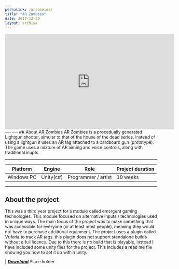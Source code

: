 ```yaml
---
permalink: /arzombies/
title: "AR Zombies"
date: 2017-12-20
layout: archive
---
```

<iframe width="560" height="315" src="https://www.youtube.com/embed/9xCIwtU2_yc" frameborder="0" gesture="media" allow="encrypted-media" allowfullscreen></iframe>
---
---
## About AR Zombies
AR Zombies is a procedually generated Lightgun shooter, simular to that of the house of the dead series. Instead of using a lightgun it uses an AR tag attached to a cardboard gun (prototype). The game uses a mixture of AR aiming and voice controls, along with traditional inupts.

---

|Platform |Engine |Role |Project duration |
|-----|-----|-----|-----|
|Windows PC|Unity(c#)|Programmer / artist|10 weeks|

---
## About the project
This was a third year project for a module called emergent gaming technologies. This module focused on alternative inputs / technologies used in unique ways. The main focus of the project was to make something that was accessible for everyone (or at least most people), meaning they would not have to purchase additional equipment. The project uses a plugin called Vuforia to track AR tags, this plugin does not support standalone builds without a full licence. Due to this there is no build that is playable, instead I have included some unity files for the project. This includes a read me file showing you how to set it up within unity.

| [**_Download_**](/assets/unity/HellRunnerBuild.zip) Place holder

